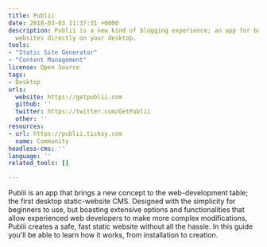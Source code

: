 ```yaml
---
title: Publii
date: 2018-03-03 11:37:31 +0000
description: Publii is a new kind of blogging experience; an app for building static
  websites directly on your desktop.
tools:
- "Static Site Generator"
- "Content Management"
license: Open Source
tags:
- Desktop
urls:
  website: https://getpublii.com
  github: ''
  twitter: https://twitter.com/GetPublii
  other: ''
resources:
- url: https://publii.ticksy.com
  name: Community
headless-cms: ''
language: ''
related_tools: []

---
```

Publii is an app that brings a new concept to the web-development table; the first desktop static-website CMS. Designed with the simplicity for beginners to use, but boasting extensive options and functionalities that allow experienced web developers to make more complex modifications, Publii creates a safe, fast static website without all the hassle. In this guide you'll be able to learn how it works, from installation to creation.
